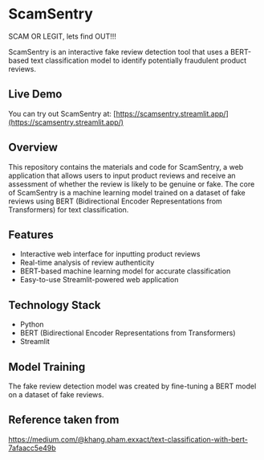# ScamSentry

SCAM OR LEGIT, lets find OUT!!!

ScamSentry is an interactive fake review detection tool that uses a BERT-based text classification model to identify potentially fraudulent product reviews.

## Live Demo

You can try out ScamSentry at: [https://scamsentry.streamlit.app/](https://scamsentry.streamlit.app/)

## Overview

This repository contains the materials and code for ScamSentry, a web application that allows users to input product reviews and receive an assessment of whether the review is likely to be genuine or fake. The core of ScamSentry is a machine learning model trained on a dataset of fake reviews using BERT (Bidirectional Encoder Representations from Transformers) for text classification.

## Features

- Interactive web interface for inputting product reviews
- Real-time analysis of review authenticity
- BERT-based machine learning model for accurate classification
- Easy-to-use Streamlit-powered web application

## Technology Stack

- Python
- BERT (Bidirectional Encoder Representations from Transformers)
- Streamlit

## Model Training

The fake review detection model was created by fine-tuning a BERT model on a dataset of fake reviews.

## Reference taken from

https://medium.com/@khang.pham.exxact/text-classification-with-bert-7afaacc5e49b
